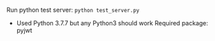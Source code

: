 Run python test server:
`python test_server.py`

* Used Python 3.7.7 but any Python3 should work
Required package: pyjwt